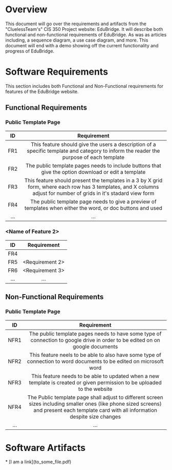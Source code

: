 # Overview
This document will go over the requirements and artifacts from the "CluelessTeam's" CIS 350 Project website: EduBridge. It will describe both functional and non-functional requirements of EduBridge. As was as articles including, a sequence diagram, a use case diagram, and more. This document will end with a demo showing off the current functionality and progress of EduBridge.
   
# Software Requirements
This section includes both Functional and Non-Functional requirements for features of the EduBridge website. 

## Functional Requirements

### Public Template Page
| ID | Requirement |
| :-------------: | :----------: |
| FR1 | This feature should give the users a description of a specific template and category to inform the reader the purpose of each template|
| FR2 | The public template pages needs to include buttons that give the option download or edit a template |
| FR3 | This feature should present the templates in a 3 by X grid form, where each row has 3 templates, and X columns adjust for number of grids in it's stadard view form |
| FR4 | The public template page needs to give a preview of templates when either the word, or doc buttons and used |
| … | … |

### <Name of Feature 2>
| ID | Requirement |
| :-------------: | :----------: |
| FR4 | <req> |
| FR5 | <Requirement 2> |
| FR6 | <Requirement 3> |
| … | … |

## Non-Functional Requirements

### Public Template Page
| ID | Requirement |
| :-------------: | :----------: |
| NFR1 | The public template pages needs to have some type of connection to google drive in order to be edited on on google documents |
| NFR2 | This feature neels to be able to also have some type of connection to word documents to be edited on microsoft word |
| NFR3 | This feature needs to be able to updated when a new template is created or given permission to be uploaded to the website |
| NFR4 | The Public template page shall adjust to different screen sizes including smaller ones (like phone sized screens) and present each template card with all information despite size changes |
| … | … |

# Software Artifacts

<Describe the purpose of this section>
* [I am a link](to_some_file.pdf)

